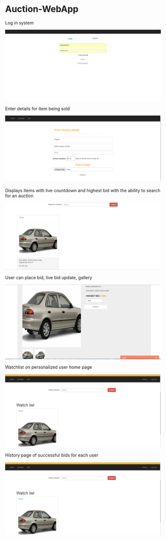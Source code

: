 # Auction-WebApp

Log in system

<img src="/images/Auctionsite1.PNG" alt=""/>

Enter details for item being sold

<img src="/images/Auctionsite2.PNG" alt=""/>

Displays items with live countdown and highest bid with the ability to search for an auction

<img src="/images/Auctionsite3.PNG" alt=""/>

User can place bid, live bid update, gallery

<img src="/images/Auctionsite4.PNG" alt=""/>

Watchlist on personalized user home page

<img src="/images/Auctionsite5.PNG" alt=""/>

History page of successful bids for each user

<img src="/images/Auctionsite5.PNG" alt=""/>

